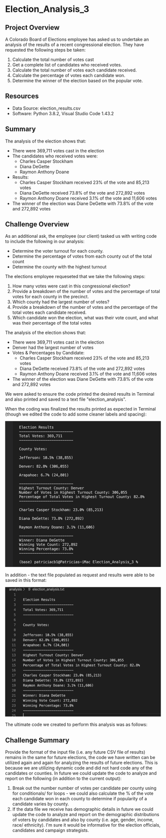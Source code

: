 # Election_Analysis_3

## Project Overview
A Colorado Board of Elections employee has asked us to undertake an analysis of the results of a recent congressional election.  They have requested the following steps be taken:  

1) Calculate the total number of votes cast
2) Get a complete list of candidates who received votes.
3) Calculate the total number of votes each candidate received.
4) Calculate the percentage of votes each candidate won.
5) Determine the winner of the election based on the popular vote.

## Resources
- Data Source:  election_results.csv
- Software:  Python 3.8.2, Visual Studio Code 1.43.2

## Summary
The analysis of the election shows that:
- There were 369,711 votes cast in the election
- The candidates who received votes were:
  - Charles Casper Stockham
  - Diana DeGette
  - Raymon Anthony Doane
- Results:
  - Charles Casper Stockham received 23% of the vote and 85,213 votes
  - Diana DeGette received 73.8% of the vote and 272,892 votes
  - Raymon Anthony Doane received 3.1% of the vote and 11,606 votes
- The winner of the election was Diane DeGette with 73.8% of the vote and 272,892 votes

## Challenge Overview
As an additional ask, the employee (our client) tasked us with writing code to include the following in our analysis:

- Determine the voter turnout for each county.
- Determine the percentage of votes from each county out of the total count
- Determine the county with the highest turnout

The elections employee requeseted that we take the following steps:

1) How many votes were cast in this congressional election?
2) Provide a breakdown of the number of votes and the percentage of total votes for each county in the precinct.
3) Which county had the largest number of votes?
4) Provide a breakdown of the number of votes and the percentage of the total votes each candidate received.
5) Which candidate won the election, what was their vote count, and what was their percentage of the total votes

The analysis of the election shows that:
- There were 369,711 votes cast in the election
- Denver had the largest number of votes
- Votes & Percentages by Candidate:  
  - Charles Casper Stockham received 23% of the vote and 85,213 votes
  - Diana DeGette received 73.8% of the vote and 272,892 votes
  - Raymon Anthony Doane received 3.1% of the vote and 11,606 votes
- The winner of the election was Diane DeGette with 73.8% of the vote and 272,892 votes

We were asked to ensure the code printed the desired results in Terminal and also printed and saved to a text file "election_analysis".

When the coding was finalized the results printed as expected in Terminal (though we edited the code to add some cleaner labels and spacing):

![Election_Analysis_Terminal_Output](https://github.com/PatriciaCB1/Election_Analysis_3/blob/main/Election_Analysis_Terminal.png)

In addition - the text file populated as request and results were able to be saved in this format:

![Election_Analysis_Text File_Output](https://github.com/PatriciaCB1/Election_Analysis_3/blob/main/Election_Analysis_text_file.png)

The ultimate code we created to perform this analysis was as follows:



## Challenge Summary

Provide the format of the input file (i.e. any future CSV file of results) remains in the same for future elections, the code we have written can be utilized again and again for analyzing the results of future elections.  This is because we are utilizing dynamic code and did not hard code any of the candidates or counties.  In future we could update the code to analyze and report on the following (in addition to the current output):

  1) Break out the number number of votes per candidate per county using for conditionals/ for loops - we could also calculate the % of the vote each candidate won in each county to determine if popularity of a candidate varies by county.
  2) If the data file we receive has demographic details in future we could update the code to analyze and report on the demographic distributions of voters by candidates and also by county (i.e. age, gender, income, race/ ethnicity).  I'm sure it would be informative for the election officials, candidates and campaign strategists.
